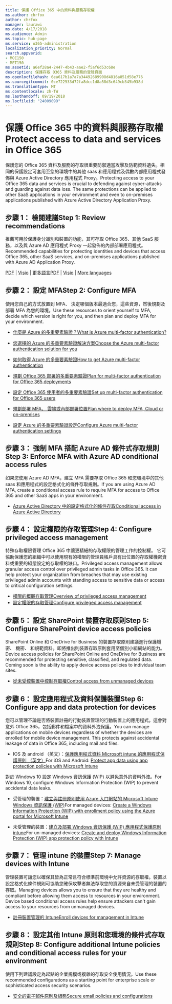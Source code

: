 ```yaml
---
title: 保護 Office 365 中的資料與服務存取權
ms.author: chrfox
author: chrfox
manager: laurawi
ms.date: 4/17/2018
ms.audience: Admin
ms.topic: hub-page
ms.service: o365-administration
localization_priority: Normal
search.appverid:
- MOE150
- MET150
ms.assetid: a6ef28a4-2447-4b43-aae2-f5af6d53c68e
description: 保護存取 O365 資料及服務的登陸頁面
ms.openlocfilehash: 6ea617b1a7a7a34492689908d4816a851d58e776
ms.sourcegitcommit: 0ce722533d72fa8dcc1d8a58d3c649cb345b938d
ms.translationtype: MT
ms.contentlocale: zh-TW
ms.lasthandoff: 09/19/2018
ms.locfileid: "24009099"
---
```

# <a name="protect-access-to-data-and-services-in-office-365"></a><span data-ttu-id="28b74-103">保護 Office 365 中的資料與服務存取權</span><span class="sxs-lookup"><span data-stu-id="28b74-103">Protect access to data and services in Office 365</span></span>

<span data-ttu-id="28b74-p101">保護您的 Office 365 資料及服務的存取很重要防禦適當攻擊及防範資料遺失。相同的保護設定可套用至您的環境中的其他 saas 和應用程式及偶數內部應用程式發佈與 Azure Active Directory 應用程式 Proxy。</span><span class="sxs-lookup"><span data-stu-id="28b74-p101">Protecting access to your Office 365 data and services is crucial to defending against cyber-attacks and guarding against data loss. The same protections can be applied to other SaaS applications in your environment and even to on-premises applications published with Azure Active Directory Application Proxy.</span></span>
  
## <a name="step-1-review-recommendations"></a><span data-ttu-id="28b74-106">步驟 1： 檢閱建議</span><span class="sxs-lookup"><span data-stu-id="28b74-106">Step 1: Review recommendations</span></span>

<span data-ttu-id="28b74-107">推薦可用於保護身分識別和裝置的功能，其可存取 Office 365、其他 SaaS 服務，以及與 Azure AD 應用程式 Proxy 一起發佈的內部部署應用程式。</span><span class="sxs-lookup"><span data-stu-id="28b74-107">Recommended capabilities for protecting identities and devices that access Office 365, other SaaS services, and on-premises applications published with Azure AD Application Proxy.</span></span>
  
<span data-ttu-id="28b74-108">[PDF](https://go.microsoft.com/fwlink/p/?linkid=841656) | [Visio](https://go.microsoft.com/fwlink/p/?linkid=841657) | [更多語言](https://www.microsoft.com/download/details.aspx?id=55032)</span><span class="sxs-lookup"><span data-stu-id="28b74-108">[PDF](https://go.microsoft.com/fwlink/p/?linkid=841656) | [Visio](https://go.microsoft.com/fwlink/p/?linkid=841657) | [More languages](https://www.microsoft.com/download/details.aspx?id=55032)</span></span>
  
## <a name="step-2-configure-mfa"></a><span data-ttu-id="28b74-109">步驟 2： 設定 MFA</span><span class="sxs-lookup"><span data-stu-id="28b74-109">Step 2: Configure MFA</span></span>

<span data-ttu-id="28b74-110">使用您自己的方式放置到 MFA、 決定哪個版本最適合您，這些資源，然後規劃及部署 MFA 為您的環境。</span><span class="sxs-lookup"><span data-stu-id="28b74-110">Use these resources to orient yourself to MFA, decide which version is right for you, and then plan and deploy MFA for your environment.</span></span>
  
- [<span data-ttu-id="28b74-111">什麼是 Azure 的多重要素驗證？</span><span class="sxs-lookup"><span data-stu-id="28b74-111">What is Azure multi-factor authentication?</span></span>](https://docs.microsoft.com/azure/multi-factor-authentication/multi-factor-authentication)
    
- [<span data-ttu-id="28b74-112">您選擇的 Azure 的多重要素驗證解決方案</span><span class="sxs-lookup"><span data-stu-id="28b74-112">Choose the Azure multi-factor authentication solution for you</span></span>](https://docs.microsoft.com/azure/multi-factor-authentication/multi-factor-authentication-get-started)
    
- [<span data-ttu-id="28b74-113">如何取得 Azure 的多重要素驗證</span><span class="sxs-lookup"><span data-stu-id="28b74-113">How to get Azure multi-factor authentication</span></span>](https://docs.microsoft.com/azure/multi-factor-authentication/multi-factor-authentication-versions-plans)
    
- [<span data-ttu-id="28b74-114">規劃 Office 365 部署的多重要素驗證</span><span class="sxs-lookup"><span data-stu-id="28b74-114">Plan for multi-factor authentication for Office 365 deployments</span></span>](https://support.office.com/article/043807b2-21db-4d5c-b430-c8a6dee0e6ba)
    
- [<span data-ttu-id="28b74-115">設定 Office 365 使用者的多重要素驗證</span><span class="sxs-lookup"><span data-stu-id="28b74-115">Set up multi-factor authentication for Office 365 users</span></span>](https://support.office.com/article/8f0454b2-f51a-4d9c-bcde-2c48e41621c6)
    
- [<span data-ttu-id="28b74-116">規劃部署 MFA、 雲端或內部部署位置</span><span class="sxs-lookup"><span data-stu-id="28b74-116">Plan where to deploy MFA, Cloud or on-premises</span></span>](https://docs.microsoft.com/azure/multi-factor-authentication/multi-factor-authentication-get-started)
    
- [<span data-ttu-id="28b74-117">設定 Azure 的多重要素驗證設定</span><span class="sxs-lookup"><span data-stu-id="28b74-117">Configure Azure multi-factor authentication settings</span></span>](https://docs.microsoft.com/azure/multi-factor-authentication/multi-factor-authentication-whats-next)
    
## <a name="step-3-enforce-mfa-with-azure-ad-conditional-access-rules"></a><span data-ttu-id="28b74-118">步驟 3： 強制 MFA 搭配 Azure AD 條件式存取規則</span><span class="sxs-lookup"><span data-stu-id="28b74-118">Step 3: Enforce MFA with Azure AD conditional access rules</span></span>

<span data-ttu-id="28b74-119">如果您使用 Azure AD MFA，建立 MFA 需要存取 Office 365 和您環境中的其他 saas 和應用程式的設定格式化的條件存取規則。</span><span class="sxs-lookup"><span data-stu-id="28b74-119">If you are using Azure AD MFA, create a conditional access rule to require MFA for access to Office 365 and other SaaS apps in your environment.</span></span>
  
- [<span data-ttu-id="28b74-120">Azure Active Directory 中的設定格式化的條件存取</span><span class="sxs-lookup"><span data-stu-id="28b74-120">Conditional access in Azure Active Directory</span></span>](https://docs.microsoft.com/azure/active-directory/active-directory-conditional-access-azure-portal)
    
## <a name="step-4-configure-privileged-access-management"></a><span data-ttu-id="28b74-121">步驟 4： 設定權限的存取管理</span><span class="sxs-lookup"><span data-stu-id="28b74-121">Step 4: Configure privileged access management</span></span>

<span data-ttu-id="28b74-p102">特殊存取權限管理 Office 365 中讓更精細的存取權限的管理工作的控制權。 它可協助保護您的組織中可以使用現有的權限的管理員帳戶具有出位置的存取權機密資料或重要的組態設定的存取權的缺口。</span><span class="sxs-lookup"><span data-stu-id="28b74-p102">Privileged access management allows granular access control over privileged admin tasks in Office 365.  It can help protect your organization from breaches that may use existing privileged admin accounts with standing access to sensitive data or access to critical configuration settings.</span></span>

- [<span data-ttu-id="28b74-124">權限的概觀存取管理</span><span class="sxs-lookup"><span data-stu-id="28b74-124">Overview of privileged access management</span></span>](privileged-access-managment-overview.md)
- [<span data-ttu-id="28b74-125">設定權限的存取管理</span><span class="sxs-lookup"><span data-stu-id="28b74-125">Configure privileged access management</span></span>](privileged-access-management-configuration.md)

## <a name="step-5-configure-sharepoint-device-access-policies"></a><span data-ttu-id="28b74-126">步驟 5： 設定 SharePoint 裝置存取原則</span><span class="sxs-lookup"><span data-stu-id="28b74-126">Step 5: Configure SharePoint device access policies</span></span>

<span data-ttu-id="28b74-p103">SharePoint Online 和 OneDrive for Business 的裝置存取原則建議進行保護機密、 機密、 和規範資料。即將推出則裝置存取原則套用至個別小組網站的能力。</span><span class="sxs-lookup"><span data-stu-id="28b74-p103">Device access policies for SharePoint Online and OneDrive for Business are recommended for protecting sensitive, classified, and regulated data. Coming soon is the ability to apply device access policies to individual team sites.</span></span>
  
- [<span data-ttu-id="28b74-129">從未受控裝置中控制存取權</span><span class="sxs-lookup"><span data-stu-id="28b74-129">Control access from unmanaged devices</span></span>](https://support.office.com/article/Control-access-from-unmanaged-devices-5ae550c4-bd20-4257-847b-5c20fb053622?ui=en-US&amp;rs=en-US&amp;ad=US)
    
## <a name="step-6-configure-app-and-data-protection-for-devices"></a><span data-ttu-id="28b74-130">步驟 6： 設定應用程式及資料保護裝置</span><span class="sxs-lookup"><span data-stu-id="28b74-130">Step 6: Configure app and data protection for devices</span></span>

<span data-ttu-id="28b74-p104">您可以管理不論是否將裝置註冊的行動裝置管理的行動裝置上的應用程式。這會對意外 Office 365，包括郵件和檔案中的資料外洩保護。</span><span class="sxs-lookup"><span data-stu-id="28b74-p104">You can manage applications on mobile devices regardless of whether the devices are enrolled for mobile device management. This protects against accidental leakage of data in Office 365, including mail and files.</span></span>
  
- <span data-ttu-id="28b74-133">IOS 及 android （英文）：[保護應用程式資料 Microsoft intune 的應用程式保護原則 （英文）](https://docs.microsoft.com/intune-classic/deploy-use/protect-app-data-using-mobile-app-management-policies-with-microsoft-intune)</span><span class="sxs-lookup"><span data-stu-id="28b74-133">For iOS and Android: [Protect app data using app protection policies with Microsoft Intune](https://docs.microsoft.com/intune-classic/deploy-use/protect-app-data-using-mobile-app-management-policies-with-microsoft-intune)</span></span>
    
<span data-ttu-id="28b74-134">對於 Windows 10 設定 Windows 資訊保護 (WIP) 以避免意外的資料外洩。</span><span class="sxs-lookup"><span data-stu-id="28b74-134">For Windows 10, configure Windows Information Protection (WIP) to prevent accidental data leaks.</span></span>
  
- <span data-ttu-id="28b74-135">受管理的裝置：[建立與註冊原則使用 Azure 入口網站的 Microsoft Intune Windows 資訊保護 (WIP)](https://docs.microsoft.com/windows/threat-protection/windows-information-protection/create-wip-policy-using-intune-azure)</span><span class="sxs-lookup"><span data-stu-id="28b74-135">For managed devices: [Create a Windows Information Protection (WIP) with enrollment policy using the Azure portal for Microsoft Intune](https://docs.microsoft.com/windows/threat-protection/windows-information-protection/create-wip-policy-using-intune-azure)</span></span>
    
- <span data-ttu-id="28b74-136">未受管理的裝置：[建立及部署 Windows 資訊保護 (WIP) 應用程式保護原則 intune](https://docs.microsoft.com/intune/windows-information-protection-policy-create)</span><span class="sxs-lookup"><span data-stu-id="28b74-136">For un-managed devices: [Create and deploy Windows Information Protection (WIP) app protection policy with Intune](https://docs.microsoft.com/intune/windows-information-protection-policy-create)</span></span>
    
## <a name="step-7-manage-devices-with-intune"></a><span data-ttu-id="28b74-137">步驟 7： 管理 intune 的裝置</span><span class="sxs-lookup"><span data-stu-id="28b74-137">Step 7: Manage devices with Intune</span></span>

<span data-ttu-id="28b74-p105">管理裝置可讓您以確保其皆為正常且符合標準前環境中允許資源的存取權。裝置以設定格式化條件規則可協助您確保攻擊者無法存取您的資源來自未受管理的裝置的存取。</span><span class="sxs-lookup"><span data-stu-id="28b74-p105">Managing devices allows you to ensure that they are healthy and compliant before allowing them access to resources in your environment. Device based conditional access rules help ensure attackers can't gain access to your resources from unmanaged devices.</span></span>
  
- [<span data-ttu-id="28b74-140">註冊裝置管理的 Intune</span><span class="sxs-lookup"><span data-stu-id="28b74-140">Enroll devices for management in Intune</span></span>](https://docs.microsoft.com/intune-classic/deploy-use/enroll-devices-in-microsoft-intune)
    
## <a name="step-8-configure-additional-intune-policies-and-conditional-access-rules-for-your-environment"></a><span data-ttu-id="28b74-141">步驟 8： 設定其他 Intune 原則和您環境的條件式存取規則</span><span class="sxs-lookup"><span data-stu-id="28b74-141">Step 8: Configure additional Intune policies and conditional access rules for your environment</span></span>

<span data-ttu-id="28b74-142">使用下列建議設定為起點的企業規模或複雜的存取安全使用情況。</span><span class="sxs-lookup"><span data-stu-id="28b74-142">Use these recommended configurations as a starting point for enterprise scale or sophisticated access security scenarios.</span></span>
  
- [<span data-ttu-id="28b74-143">安全的電子郵件原則及組態</span><span class="sxs-lookup"><span data-stu-id="28b74-143">Secure email policies and configurations</span></span>](https://docs.microsoft.com/azure/active-directory/secure-email-introduction)
    

